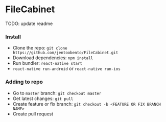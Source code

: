 # FileCabinet

TODO: update readme

### Install

- Clone the repo: `git clone https://github.com/jentoobento/FileCabinet.git`
- Download dependencies: `npm install`
- Run bundler: `react-native start`
- `react-native run-android` or `react-native run-ios`

### Adding to repo

- Go to `master` branch: `git checkout master`
- Get latest changes: `git pull`
- Create feature or fix branch: `git checkout -b <FEATURE OR FIX BRANCH NAME>`
- Create pull request